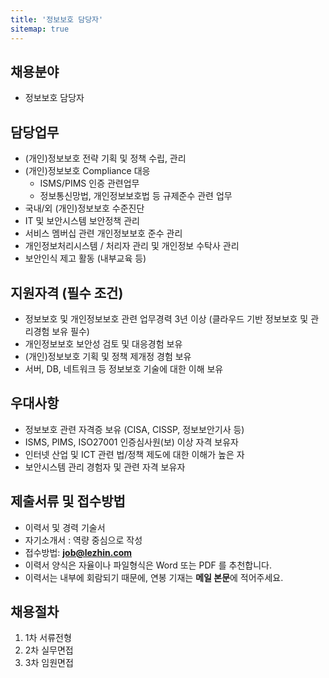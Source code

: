 ```yaml
---
title: '정보보호 담당자'
sitemap: true
---
```


## 채용분야

- 정보보호 담당자 


## 담당업무

- (개인)정보보호 전략 기획 및 정책 수립, 관리
- (개인)정보보호 Compliance 대응
  - ISMS/PIMS 인증 관련업무
  - 정보통신망법, 개인정보보호법 등 규제준수 관련 업무
- 국내/외 (개인)정보보호 수준진단 
- IT 및 보안시스템 보안정책 관리
- 서비스 멤버십 관련 개인정보보호 준수 관리
- 개인정보처리시스템 / 처리자 관리 및 개인정보 수탁사 관리
- 보안인식 제고 활동 (내부교육 등)


## 지원자격 (필수 조건)

- 정보보호 및 개인정보보호 관련 업무경력 3년 이상 (클라우드 기반 정보보호 및 관리경험 보유 필수)
- 개인정보보호 보안성 검토 및 대응경험 보유
- (개인)정보보호 기획 및 정책 제개정 경험 보유
- 서버, DB, 네트워크 등 정보보호 기술에 대한 이해 보유


## 우대사항

- 정보보호 관련 자격증 보유 (CISA, CISSP, 정보보안기사 등)
- ISMS, PIMS, ISO27001 인증심사원(보) 이상 자격 보유자
- 인터넷 산업 및 ICT 관련 법/정책 제도에 대한 이해가 높은 자
- 보안시스템 관리 경험자 및 관련 자격 보유자


## 제출서류 및 접수방법

- 이력서 및 경력 기술서 
- 자기소개서 : 역량 중심으로 작성 
- 접수방법: **job@lezhin.com** 
- 이력서 양식은 자율이나 파일형식은 Word 또는 PDF 를 추천합니다.
- 이력서는 내부에 회람되기 때문에, 연봉 기재는 **메일 본문**에 적어주세요.


## 채용절차 

1. 1차 서류전형
2. 2차 실무면접 
3. 3차 임원면접 

